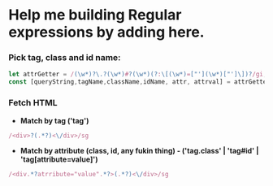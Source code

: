 # Help me building Regular expressions by adding here.

### Pick tag, class and id name:
```js
let attrGetter = /(\w*)?\.?(\w*)#?(\w*)(?:\[(\w*)=["'](\w*)["']\])?/gi;
const [queryString,tagName,className,idName, attr, attrval] = attrGetter.exec(query);
```

### Fetch HTML
-  **Match by tag ('tag')**
```js
/<div>?(.*?)<\/div>/sg
``` 

- **Match by attribute (class, id, any fukin thing) - ('tag.class' | 'tag#id' | 'tag[attribute=value]')**
```js
/<div.*?atrribute="value".*?>(.*?)<\/div>/sg
```
